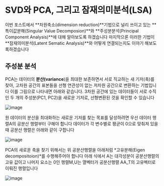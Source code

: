 # SVD와 PCA, 그리고 잠재의미분석(LSA)

이번 포스트에서 **차원축소(dimension reduction)**기법으로 널리 쓰이고 있는 **특이값분해(Singular Value Decomposion)**와 **주성분분석(Principal Component Analysis)**에 대해 알아보도록 하겠습니다 마지막으론 이러한 기법이 **잠재의미분석(Latent Sematic Analysis)**와 어떻게 연결되는지도 이야기 해보도록하겠습니다 

## 주성분 분석

PCA는 데이터의 **분산(variance**)을 최대한 보존하면서 서로 직교하는 새 기저(축)를 찾아, 고차원 공간의 표본들을 선형 연관성이 없는 저차원 공간으로 변환하는 기법입니다
이를 그림으로 나타내면 아래와 같습니다. 3차원 공간에 있는 데이터들이 서로 수직인 두 개의 주성분(PC1, PC2)을 새로운 기저로, 선형변환된 것을 확인할 수 있습니다

![image](https://user-images.githubusercontent.com/80239748/159473710-37620ae8-f180-4144-901c-2423cd9ed424.png)

원 데이터의 분산을 최대화하는 새로운 기저를 찾는 목표를 달성하려면 우선 데이터 행렬A의 공분산 행렬부터 구해야 합니다 데이터가 각 변수별로 평균이 0으로 맞춰져 있을 때 공분산 행렬은 아래와 같이 구합니다 

![image](https://user-images.githubusercontent.com/80239748/159474046-b861e2ae-7478-440d-9e2e-3de7475dc852.png)

PCA의 새로운 축을 찾기 위해서는 위 공분산행렬을 아래처럼 *고유분해(Eigen decompositoion)*를 수행해주어야 합니다 아래 식에서 A는 대각성분이 공분산행렬의 고유 값이고 나머지 요소는 0인 행렬M,U는 열벡터가 공분산행렬 AA_T의 고유벡터로 이뤄진 행렬입니다 

![image](https://user-images.githubusercontent.com/80239748/159474586-de190fbd-50cc-4de1-9e34-4acfa442a37e.png)

